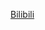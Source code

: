 [Bilibili](https://www.bilibili.com/video/BV1z4KNeHEyU/?spm_id_from=333.788.recommend_more_video.12&vd_source=c801aa3fac0e6e97b0df71f74a8b25bd)
